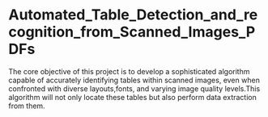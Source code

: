 # Automated_Table_Detection_and_recognition_from_Scanned_Images_PDFs
The core objective of this project is to develop a sophisticated algorithm capable of accurately identifying tables within scanned images,     even when confronted with diverse layouts,fonts, and varying image quality levels.This algorithm will not only locate these tables but also perform data extraction from them.
